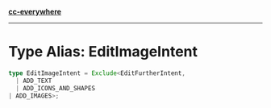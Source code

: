 [**cc-everywhere**](../../../../../../index.md)

***

# Type Alias: EditImageIntent

```ts
type EditImageIntent = Exclude<EditFurtherIntent, 
  | ADD_TEXT
  | ADD_ICONS_AND_SHAPES
| ADD_IMAGES>;
```
